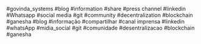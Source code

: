 #govinda_systems #blog #information #share #press channel #linkedin #Whatsapp #social media #git #community #decentralization #blockchain #ganesha #blog #informação #compartilhar #canal imprensa #linkedin #whatsApp #midia_social #git #comunidade #desentralizacao #blockchain #ganesha